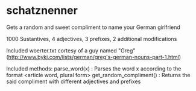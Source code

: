# schatznenner
Gets a random and sweet compliment to name your German girlfriend

1000 Sustantives, 4 adjectives, 3 prefixes, 2 additional modifications

Included woerter.txt cortesy of a guy named "Greg" (http://www.byki.com/lists/german/greg's-german-nouns-part-1.html)

Included methods:
parse_word(x) : Parses the word x according to the format <article word, plural form>
get_random_compliment() : Returns the said compliment with different adjectives and prefixes

